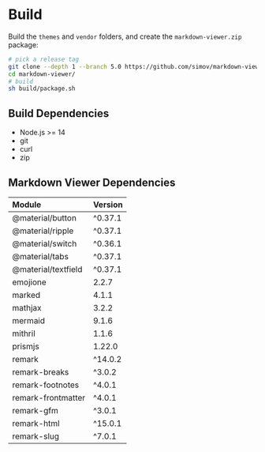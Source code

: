 
# Build

Build the `themes` and `vendor` folders, and create the `markdown-viewer.zip` package:

```bash
# pick a release tag
git clone --depth 1 --branch 5.0 https://github.com/simov/markdown-viewer.git
cd markdown-viewer/
# build
sh build/package.sh
```

## Build Dependencies

- Node.js >= 14
- git
- curl
- zip

## Markdown Viewer Dependencies

| Module              | Version
| :-                  | :-
| @material/button    | ^0.37.1
| @material/ripple    | ^0.37.1
| @material/switch    | ^0.36.1
| @material/tabs      | ^0.37.1
| @material/textfield | ^0.37.1
| emojione            |  2.2.7
| marked              |  4.1.1
| mathjax             |  3.2.2
| mermaid             |  9.1.6
| mithril             |  1.1.6
| prismjs             |  1.22.0
| remark              | ^14.0.2
| remark-breaks       | ^3.0.2
| remark-footnotes    | ^4.0.1
| remark-frontmatter  | ^4.0.1
| remark-gfm          | ^3.0.1
| remark-html         | ^15.0.1
| remark-slug         | ^7.0.1
